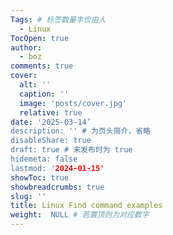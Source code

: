```yaml
---
Tags: # 标签数量丰俭由人
  - Linux
TocOpen: true
author:
  - boz
comments: true
cover:
  alt: ''
  caption: ''
  image: 'posts/cover.jpg'
  relative: true
date: '2025-03-14’
description: '' # 为页头简介，省略
disableShare: true
draft: true # 未发布时为 true
hidemeta: false
lastmod: '2024-01-15'
showToc: true
showbreadcrumbs: true
slug: ''
title: Linux Find command examples
weight:  NULL # 若置顶则为对应数字
---
```


# 